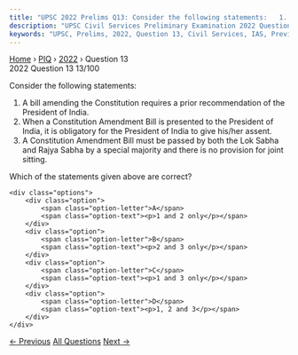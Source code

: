 ```yaml
---
title: "UPSC 2022 Prelims Q13: Consider the following statements:   1. A bill amending the..."
description: "UPSC Civil Services Preliminary Examination 2022 Question 13 with options and answer"
keywords: "UPSC, Prelims, 2022, Question 13, Civil Services, IAS, Previous Year Questions"
---
```


<nav class="breadcrumb">
    <a href="../../">Home</a>
    <span>›</span>
    <a href="../">PIQ</a>
    <span>›</span>
    <a href="./">2022</a>
    <span>›</span>
    <span>Question 13</span>
</nav>

<div class="question-header">
    <div class="question-meta">
        <span class="year-badge">2022</span>
        <span class="question-number">Question 13</span>
        <span class="progress">13/100</span>
    </div>
    <div class="progress-bar">
        <div class="progress-fill" style="width: 13.0%"></div>
    </div>
</div>

<div class="question-content">
    <div class="question-text">
        <p>Consider the following statements:</p>
<ol>
<li>A bill amending the Constitution requires a prior recommendation of the President of India.</li>
<li>When a Constitution Amendment Bill is presented to the President of India, it is obligatory for the President of India to give his/her assent.</li>
<li>A Constitution Amendment Bill must be passed by both the Lok Sabha and Rajya Sabha by a special majority and there is no provision for joint sitting.</li>
</ol>
<p>Which of the statements given above are correct?</p>
    </div>
    
    <div class="options">
        <div class="option">
            <span class="option-letter">A</span>
            <span class="option-text"><p>1 and 2 only</p></span>
        </div>
        <div class="option">
            <span class="option-letter">B</span>
            <span class="option-text"><p>2 and 3 only</p></span>
        </div>
        <div class="option">
            <span class="option-letter">C</span>
            <span class="option-text"><p>1 and 3 only</p></span>
        </div>
        <div class="option">
            <span class="option-letter">D</span>
            <span class="option-text"><p>1, 2 and 3</p></span>
        </div>
    </div>
</div>

<div class="question-nav">
    <a href="../q012-with-reference-to-india-consider-the-following-sta/" class="nav-btn prev">← Previous</a>
    <a href="../" class="nav-btn center">All Questions</a>
    <a href="../q014-consider-the-following-statements-1-the-constituti/" class="nav-btn next">Next →</a>
</div>
